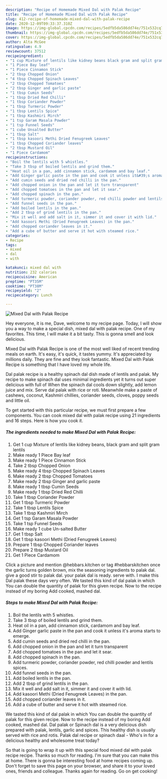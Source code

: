 ```yaml
---
description: "Recipe of Homemade Mixed Dal with Palak Recipe"
title: "Recipe of Homemade Mixed Dal with Palak Recipe"
slug: 412-recipe-of-homemade-mixed-dal-with-palak-recipe
date: 2020-12-09T09:33:37.310Z
image: https://img-global.cpcdn.com/recipes/5edfb5da586dd74e/751x532cq70/mixed-dal-with-palak-recipe-recipe-main-photo.jpg
thumbnail: https://img-global.cpcdn.com/recipes/5edfb5da586dd74e/751x532cq70/mixed-dal-with-palak-recipe-recipe-main-photo.jpg
cover: https://img-global.cpcdn.com/recipes/5edfb5da586dd74e/751x532cq70/mixed-dal-with-palak-recipe-recipe-main-photo.jpg
author: Alta McGee
ratingvalue: 4.9
reviewcount: 37512
recipeingredient:
- "1 cup Mixture of lentils like kidney beans black gram and split gram lentils"
- "1 Piece Bay leaf"
- "1 Piece Cinnamon Stick"
- "2 tbsp Chopped Onion"
- "4 tbsp Chopped Spinach Leaves"
- "2 tbsp Chopped Tomatoes"
- "2 tbsp Ginger and garlic paste"
- "1 tbsp Cumin Seeds"
- "1 tbsp Dried Red Chilli"
- "1 tbsp Coriander Powder"
- "1 tbsp Turmeric Powder"
- "1 tbsp Lentils Spice"
- "1 tbsp Kashmiri Mirch"
- "1 tsp Garam Masala Powder"
- "1 tsp Funnel Seeds"
- "1 cube Unsalted Butter"
- "1 tbsp Salt"
- "1 tbsp kasoori Methi Dried Fenugreek Leaves"
- "1 tbsp Chopped Coriander leaves"
- "2 tbsp Mustard Oil"
- "1 Piece Cardamom"
recipeinstructions:
- "Boil the lentils with 5 whistles."
- "Take 3 tbsp of boiled lentils and grind them."
- "Heat oil in a pan, add cinnamon stick, cardamom and bay leaf."
- "Add Ginger garlic paste in the pan and cook it unless it&#39;s aroma starts to emerge."
- "Add cumin seeds and dried red chilli in the pan."
- "Add chopped onion in the pan and let it turn transparent"
- "Add chopped tomatoes in the pan and let it sear."
- "Add chopped spinach in the pan."
- "Add turmeric powder, coriander powder, red chilli powder and lentils spices."
- "Add funnel seeds in the pan."
- "Add boiled lentils in the pan."
- "Add 2 tbsp of grind lentils in the pan."
- "Mix it well and add salt in it, simmer it and cover it with lid."
- "Add kasoori Methi (Dried Fenugreek Leaves) in the pan."
- "Add chopped coriander leaves in it."
- "Add a cube of butter and serve it hot with steamed rice."
categories:
- Recipe
tags:
- mixed
- dal
- with

katakunci: mixed dal with 
nutrition: 232 calories
recipecuisine: American
preptime: "PT35M"
cooktime: "PT38M"
recipeyield: "2"
recipecategory: Lunch

---
```



![Mixed Dal with Palak Recipe](https://img-global.cpcdn.com/recipes/5edfb5da586dd74e/751x532cq70/mixed-dal-with-palak-recipe-recipe-main-photo.jpg)

Hey everyone, it is me, Dave, welcome to my recipe page. Today, I will show you a way to make a special dish, mixed dal with palak recipe. One of my favorites. This time, I will make it a bit tasty. This is gonna smell and look delicious.

Mixed Dal with Palak Recipe is one of the most well liked of recent trending meals on earth. It's easy, it's quick, it tastes yummy. It's appreciated by millions daily. They are fine and they look fantastic. Mixed Dal with Palak Recipe is something that I have loved my whole life.

Dal palak recipe is a healthy spinach dal dish made of lentils and palak. My recipe to make spinach dal uses minimal ingredients yet it turns out super delicious with full of When the spinach dal cools down slightly, add lemon juice and mix. Serve dal palak with rice or roti. Meanwhile make a paste of cashews, coconut, Kashmiri chillies, coriander seeds, cloves, poppy seeds and little oil.


To get started with this particular recipe, we must first prepare a few components. You can cook mixed dal with palak recipe using 21 ingredients and 16 steps. Here is how you cook it.

<!--inarticleads1-->

##### The ingredients needed to make Mixed Dal with Palak Recipe:

1. Get 1 cup Mixture of lentils like kidney beans, black gram and split gram lentils
1. Make ready 1 Piece Bay leaf
1. Make ready 1 Piece Cinnamon Stick
1. Take 2 tbsp Chopped Onion
1. Make ready 4 tbsp Chopped Spinach Leaves
1. Make ready 2 tbsp Chopped Tomatoes
1. Make ready 2 tbsp Ginger and garlic paste
1. Make ready 1 tbsp Cumin Seeds
1. Make ready 1 tbsp Dried Red Chilli
1. Take 1 tbsp Coriander Powder
1. Get 1 tbsp Turmeric Powder
1. Take 1 tbsp Lentils Spice
1. Take 1 tbsp Kashmiri Mirch
1. Get 1 tsp Garam Masala Powder
1. Take 1 tsp Funnel Seeds
1. Make ready 1 cube Un-salted Butter
1. Get 1 tbsp Salt
1. Get 1 tbsp kasoori Methi (Dried Fenugreek Leaves)
1. Prepare 1 tbsp Chopped Coriander leaves
1. Prepare 2 tbsp Mustard Oil
1. Get 1 Piece Cardamom


Click a picture and mention @hebbars.kitchen or tag #hebbarskitchen once the garlic turns golden brown, mix the seasoning ingredients to palak dal. give a good stir to palak dal. your palak dal is ready. serve with. I make this Dal palak these days very often. We tasted this kind of dal palak in which You can double the quantity of palak for this given recipe. Now to the recipe instead of my boring Add cooked, mashed dal. 

<!--inarticleads2-->

##### Steps to make Mixed Dal with Palak Recipe:

1. Boil the lentils with 5 whistles.
1. Take 3 tbsp of boiled lentils and grind them.
1. Heat oil in a pan, add cinnamon stick, cardamom and bay leaf.
1. Add Ginger garlic paste in the pan and cook it unless it&#39;s aroma starts to emerge.
1. Add cumin seeds and dried red chilli in the pan.
1. Add chopped onion in the pan and let it turn transparent
1. Add chopped tomatoes in the pan and let it sear.
1. Add chopped spinach in the pan.
1. Add turmeric powder, coriander powder, red chilli powder and lentils spices.
1. Add funnel seeds in the pan.
1. Add boiled lentils in the pan.
1. Add 2 tbsp of grind lentils in the pan.
1. Mix it well and add salt in it, simmer it and cover it with lid.
1. Add kasoori Methi (Dried Fenugreek Leaves) in the pan.
1. Add chopped coriander leaves in it.
1. Add a cube of butter and serve it hot with steamed rice.


We tasted this kind of dal palak in which You can double the quantity of palak for this given recipe. Now to the recipe instead of my boring Add cooked, mashed dal. Dal palak or Spinach dal is a very delicious dish prepared with palak, lentils, garlic and spices. This healthy dish is usually served with rice and rotis. Palak dal recipe or spinach daal - Who&#39;s in for a delicious healthy and wholesome treat today? 

So that is going to wrap it up with this special food mixed dal with palak recipe recipe. Thanks so much for reading. I'm sure that you can make this at home. There is gonna be interesting food at home recipes coming up. Don't forget to save this page on your browser, and share it to your loved ones, friends and colleague. Thanks again for reading. Go on get cooking!

